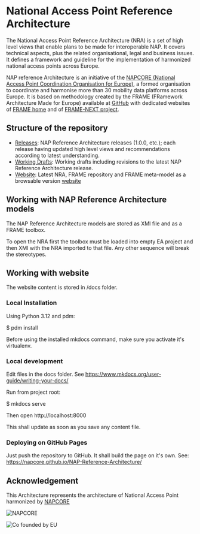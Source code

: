 # National Access Point Reference Architecture

The National Access Point Reference Architecture (NRA) is a set of high level views that enable plans to be made for interoperable NAP. It covers technical aspects, plus the related organisational, legal and business issues. It defines a framework and guideline for the implementation of harmonized national access points across Europe. 

NAP reference Architecture is an initiative of the [NAPCORE (National Access Point Coordination Organisation for Europe)](https://napcore.eu/), a formed organisation to coordinate and harmonise more than 30 mobility data platforms across Europe. It is based on methodology created by the FRAME (FRamework Architecture Made for Europe) available at [GitHub](https://github.com/FRAME-NEXT/FRAME) with dedicated websites of [FRAME home](https://frame-online.eu/) and of [FRAME-NEXT project](https://frame-next.eu/).

## Structure of the repository 

- [Releases](https://github.com/NAPCORE/NAP-Reference-Architecture/tree/main/releases): NAP Reference Architecture releases (1.0.0, etc.); each release having updated high level views and recommendations according to latest understanding.
- [Working Drafts](https://github.com/NAPCORE/NAP-Reference-Architecture/tree/main/drafts): Working drafts including revisions to the latest NAP Reference Architecture release.
- [Website](https://github.com/NAPCORE/NAP-Reference-Architecture/tree/main/docs): Latest NRA, FRAME repository and FRAME meta-model as a browsable version [website](https://napcore.github.io/NAP-Reference-Architecture/)

## Working with NAP Reference Architecture models 

The NAP Reference Architecture models are stored as XMI file and as a FRAME toolbox. 

To open the NRA first the toolbox must be loaded into empty EA project and then XMI with the NRA imported to that file. Any other sequence will break the stereotypes.

## Working with website

The website content is stored in /docs folder.

### Local Installation

Using Python 3.12 and pdm:

$ pdm install

Before using the installed mkdocs command, make sure you activate it's virtualenv.

### Local development

Edit files in the docs folder. See https://www.mkdocs.org/user-guide/writing-your-docs/

Run from project root:

$ mkdocs serve

Then open http://localhost:8000

This shall update as soon as you save any content file.

### Deploying on GitHub Pages

Just push the repository to GitHub. It shall build the page on it's own.
See: https://napcore.github.io/NAP-Reference-Architecture/

## Acknowledgement
This Architecture represents the architecture of National Access Point harmonized by [NAPCORE](https://napcore.eu/)

![NAPCORE](https://napcore.eu/wp-content/themes/napcore/images/napcore-logo.png)

![Co founded by EU](https://napcore.eu/wp-content/themes/napcore/images/eu.png)
